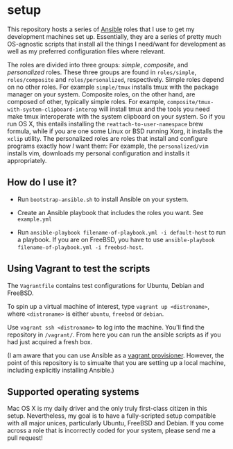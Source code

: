# setup

This repository hosts a series of [Ansible](http://www.ansible.com/)
roles that I use to get my development machines set up. Essentially,
they are a series of pretty much OS-agnostic scripts that install all
the things I need/want for development as well as my preferred
configuration files where relevant.

The roles are divided into three groups: *simple*, *composite*, and
*personalized* roles. These three groups are found in `roles/simple`,
`roles/composite` and `roles/personalized`, respectively. Simple
roles depend on no other roles. For example `simple/tmux` installs
tmux with the package manager on your system. Composite roles, on
the other hand, are composed of other, typically simple roles. For
example, `composite/tmux-with-system-clipboard-interop` will install
tmux and the tools you need make tmux interoperate with the system
clipboard on your system. So if you run OS X, this entails installing
the `reattach-to-user-namespace` brew formula, while if you are one
some Linux or BSD running Xorg, it installs the `xclip` utility. The
personalized roles are roles that install and configure programs exactly
how *I* want them: For example, the `personalized/vim` installs vim,
downloads my personal configuration and installs it appropriately.


## How do I use it?

* Run `bootstrap-ansible.sh` to install Ansible on your system.
* Create an Ansible playbook that includes the roles you want. See
`example.yml`

* Run `ansible-playbook filename-of-playbook.yml -i default-host` to run
a playbook. If you are on FreeBSD, you have to use `ansible-playbook
filename-of-playbook.yml -i freebsd-host`.

## Using Vagrant to test the scripts

The `Vagrantfile` contains test configurations for Ubuntu, Debian and
FreeBSD.

To spin up a virtual machine of interest, type `vagrant up
<distroname>`, where `<distroname>` is either `ubuntu`, `freebsd` or
`debian`.

Use `vagrant ssh <distroname>` to log into the machine. You'll find
the repository in `/vagrant/`. From here you can run the ansible
scripts as if you had just acquired a fresh box.

(I am aware that you can use Ansible as a [vagrant
provisioner](https://www.vagrantup.com/docs/provisioning/ansible.html).
However, the point of this repository is to simualte that you are
setting up a local machine, including explicitly installing Ansible.)

## Supported operating systems

Mac OS X is my daily driver and the only truly first-class citizen in
this setup. Nevertheless, my goal is to have a fully-scripted setup
compatible with all major unices, particularly Ubuntu, FreeBSD and
Debian. If you come across a role that is incorrectly coded for your
system, please send me a pull request!
